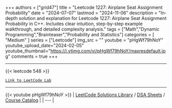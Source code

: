 
+++
authors = ["grid47"]
title = "Leetcode 1227: Airplane Seat Assignment Probability"
date = "2024-07-07"
lastmod = "2024-11-06"
description = "In-depth solution and explanation for Leetcode 1227: Airplane Seat Assignment Probability in C++. Includes clear intuition, step-by-step example walkthrough, and detailed complexity analysis."
tags = ["Math","Dynamic Programming","Brainteaser","Probability and Statistics"]
categories = [
    "Medium"
]
series = ["Leetcode"]
img_src = ""
youtube = "pHgWf79hNoY"
youtube_upload_date="2024-02-05"
youtube_thumbnail="https://i.ytimg.com/vi/pHgWf79hNoY/maxresdefault.jpg"
comments = true
+++



---
{{< leetcode 548 >}}

[`Link to LeetCode Lab`](https://leetcode.com/problems/airplane-seat-assignment-probability/description/)

---
{{< youtube pHgWf79hNoY >}}
| [LeetCode Solutions Library](https://grid47.xyz/leetcode/) / [DSA Sheets](https://grid47.xyz/sheets/) / [Course Catalog](https://grid47.xyz/courses/) |
| --- |
